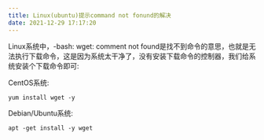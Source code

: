 ```yaml
---
title: Linux(ubuntu)提示command not fonund的解决
date: 2021-12-29 17:17:20
---
```


Linux系统中，-bash: wget: comment not found是找不到命令的意思，也就是无法执行下载命令，这是因为系统太干净了，没有安装下载命令的控制器，我们给系统安装个下载命令即可:

CentOS系统:

```
yum install wget -y
```

Debian/Ubuntu系统:

```
apt -get install -y wget
```

